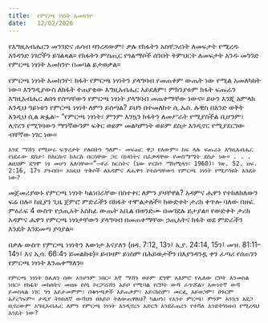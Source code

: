 ```yaml
---
title:  የምርጫ ነፃነት አመክንዮ
date:   12/02/2026
---
```


የእግዚአብሔርን መንገድና ሐሳብ ባንረዳውም፣ ቃሉ የክፋትን አስቸጋሪነት ለመፍታት የሚረዱ አንዳንድ ነገሮችን ይገልጻል። የክፋትን ምስጢር የጎልማሶች ሰንበት ትምህርት ለመፍታት አንዱ መንገድ የምርጫ ነፃነት አመክንዮ በመባል ይታወቃል።

የምርጫ ነፃነት አመክንዮ፣ ክፋት የምርጫ ነፃነትን ያላግባብ የመጠቀም ውጤት ነው የሚል አመለካከት ነው። እንግዲያውስ ለክፋት ተጠያቂው እግዚአብሔር አይደለም፣ ምክንያቱም ክፋት ፍጡራን እግዚአብሔር ለበጎ የሰጣቸውን የምርጫ ነፃነት ያላግባብ መጠቀማቸው ነውና። ይሁን እንጂ አምላክ እንዲህ ዓይነቱን የምርጫ ነፃነት ለምን ይሰጣል? ይህን በተመለከተ ሲ.ኤስ. ሉዊስ በአንድ ወቅት እንዲህ ሲል ጽፏል፡- “የምርጫ ነፃነት፣ ምንም እንኳን ክፋትን ለመሥራት የሚያስችል ቢሆንም፣ ሊኖረን የሚገባውን ማንኛውንም ፍቅር ወይም መልካምነት ወይም ደስታ እንዲኖር የሚያደርገው ብቸኛው ነገር ነው።

`እንደ ማሽን የሚሠሩ ፍጥረታት ያሉበትን ዓለም- መፍጠር ዋጋ የለውም። ከፍ ላሉ ፍጡራኑ እግዚአብሔር የነደፈው ደስታ፣ ከእርሱና ከእርስ በርሳቸው ጋር በነጻነትና በፈቃዳቸው የመስማማት ደስታ ነው። . . . ለዚህም ደግሞ ነፃ መሆን አለባቸው።”—ተራ ክርስትና (ኒው ዮርክ÷ ማክሚላን፣ 1960)፣ ገጽ. 52. ዘፍ. 2:16, 17ን ያንብቡ። እነዚህ ጥቅሶች ለአዳምና ለሔዋን የተሰጣቸውን የምርጫ ነፃነት የሚያሳዩት እንዴት ነው?`

መጀመሪያውኑ የምርጫ ነፃነት ካልነበራቸው በስተቀር ለምን ያዛቸዋል? አዳምና ሔዋን የተከለከለውን ፍሬ በሉ። ከዚያን ጊዜ ጀምሮ ምድራችን በክፋት ተሞልታለች። ከውድቀት ታሪክ ቀጥሎ ባለው በዘፍ. ምዕራፍ 4 ውስጥ የኃጢአት አስከፊ ውጤት አቤል በወንድሙ በመገደሉ ይታያል። የውድቀት ታሪክ አዳምና ሔዋን የምርጫ ነፃነታቸውን ያላግባብ በመጠቀማቸው ኃጢአትና ክፋት ወደ ምድራችን እንዴት እንደመጣ ያሳያል።

በቃሉ ውስጥ የምርጫ ነፃነትን እውነታ እናያለን (ዘዳ. 7:12, 13ን፤ ኢያ. 24:14, 15ን፤ መዝ. 81:11–14ን፤ እና ኢሳ. 66:4ን ይመልከቱ)። ይብዛም ይነስም በሕይወታችን በእያንዳንዷ ቀን ፈጣሪ የሰጠንን የምርጫ ነፃነት እንጠቀማለን።

`የምርጫ ነፃነት ከሌለን ሰው አንሆንም ነበር። እኛ ማሽን ወይም ደግሞ አእምሮ የሌለው ሮቦት እንመስል ነበር። የክፋት መከሰትና መዘዙ የሶኒ ኮርፖሬሽን አይቦ የሚባል የሮቦት ውሻ ፈጥሯል። እውነተኛ ውሻ ይመስላል ነገር ግን አይታመምም፣ በቁንጫዎች አይጠቃም፣ አይናከስም፣ መርፌ አይወጋም፣ ፀጉርም አያረግፍም። ታዲያ ትክክለኛ ውሻህን በአይቦ ትለውጠዋለህ? ካልሆነ፣ የአንተ ምርጫ፣ ምንም እንኳን አደጋ ቢኖረውም እግዚአብሔር ለምን የምርጫ ነፃነት እንዲኖረን አድርጎ እንደፈጠረን የተሻለ እንድትገነዘብ የሚረዳህ እንዴት ነው?`